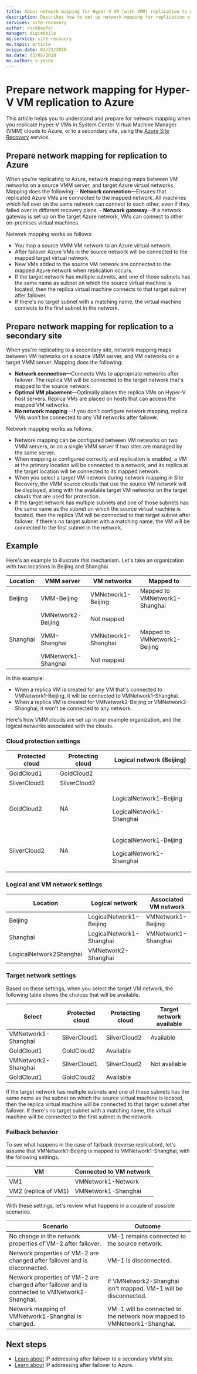 ```yaml
---
title: About network mapping for Hyper-V VM (with VMM) replication to Azure with Site Recovery | Azure
description: Describes how to set up network mapping for replication of Hyper-V VMs managed in VMM clouds, with Azure Site Recovery.
services: site-recovery
author: rockboyfor
manager: digimobile
ms.service: site-recovery
ms.topic: article
origin.date: 02/22/2018
ms.date: 03/05/2018
ms.author: v-yeche
---
```


# Prepare network mapping for Hyper-V VM replication to Azure

This article helps you to understand and prepare for network mapping when you replicate Hyper-V VMs in System Center Virtual Machine Manager (VMM) clouds to Azure, or to a secondary site, using the [Azure Site Recovery](site-recovery-overview.md) service.

## Prepare network mapping for replication to Azure

When you're replicating to Azure, network mapping maps between VM networks on a source VMM server, and target Azure virtual networks. Mapping does the following:
    - **Network connection**—Ensures that replicated Azure VMs are connected to the mapped network. All machines which fail over on the same network can connect to each other, even if they failed over in different recovery plans.
    - **Network gateway**—If a network gateway is set up on the target Azure network, VMs can connect to other on-premises virtual machines.

Network mapping works as follows:

- You map a source VMM VM network to an Azure virtual network.
- After failover Azure VMs in the source network will be connected to the mapped target virtual network.
- New VMs added to the source VM network are connected to the mapped Azure network when replication occurs.
- If the target network has multiple subnets, and one of those subnets has the same name as subnet on which the source virtual machine is located, then the replica virtual machine connects to that target subnet after failover.
- If there's no target subnet with a matching name, the virtual machine connects to the first subnet in the network.

## Prepare network mapping for replication to a secondary site

When you're replicating to a secondary site, network mapping maps between VM networks on a source VMM server, and VM networks on a target VMM server. Mapping does the following:

- **Network connection**—Connects VMs to appropriate networks after failover. The replica VM will be connected to the target network that's mapped to the source network.
- **Optimal VM placement**—Optimally places the replica VMs on Hyper-V host servers. Replica VMs are placed on hosts that can access the mapped VM networks.
- **No network mapping**—If you don't configure network mapping, replica VMs won't be connected to any VM networks after failover.

Network mapping works as follows:

- Network mapping can be configured between VM networks on two VMM servers, or on a single VMM server if two sites are managed by the same server.
- When mapping is configured correctly and replication is enabled, a VM at the primary location will be connected to a network, and its replica at the target location will be connected to its mapped network.
- When you select a target VM network during network mapping in Site Recovery, the VMM source clouds that use the source VM network will be displayed, along with the available target VM networks on the target clouds that are used for protection.
- If the target network has multiple subnets and one of those subnets has the same name as the subnet on which the source virtual machine is located, then the replica VM will be connected to that target subnet after failover. If there's no target subnet with a matching name, the VM will be connected to the first subnet in the network.

## Example

Here's an example to illustrate this mechanism. Let's take an organization with two locations in Beijing and Shanghai.

**Location** | **VMM server** | **VM networks** | **Mapped to**
---|---|---|---
Beijing | VMM-Beijing| VMNetwork1-Beijing | Mapped to VMNetwork1-Shanghai
 |  | VMNetwork2-Beijing | Not mapped
Shanghai | VMM-Shanghai| VMNetwork1-Shanghai | Mapped to VMNetwork1-Beijing
 | | VMNetwork1-Shanghai | Not mapped

In this example:

- When a replica VM is created for any VM that's connected to VMNetwork1-Beijing, it will be connected to VMNetwork1-Shanghai.
- When a replica VM is created for VMNetwork2-Beijing or VMNetwork2-Shanghai, it won't be connected to any network.

Here's how VMM clouds are set up in our example organization, and the logical networks associated with the clouds.

### Cloud protection settings

**Protected cloud** | **Protecting cloud** | **Logical network (Beijing)**  
---|---|---
GoldCloud1 | GoldCloud2 |
SilverCloud1| SilverCloud2 |
GoldCloud2 | <p>NA</p><p></p> | <p>LogicalNetwork1-Beijing</p><p>LogicalNetwork1-Shanghai</p>
SilverCloud2 | <p>NA</p><p></p> | <p>LogicalNetwork1-Beijing</p><p>LogicalNetwork1-Shanghai</p>

### Logical and VM network settings

**Location** | **Logical network** | **Associated VM network**
---|---|---
Beijing | LogicalNetwork1-Beijing | VMNetwork1-Beijing
Shanghai | LogicalNetwork1-Shanghai | VMNetwork1-Shanghai
 | LogicalNetwork2Shanghai | VMNetwork2-Shanghai

### Target network settings

Based on these settings, when you select the target VM network, the following table shows the choices that will be available.

**Select** | **Protected cloud** | **Protecting cloud** | **Target network available**
---|---|---|---
VMNetwork1-Shanghai | SilverCloud1 | SilverCloud2 | Available
 | GoldCloud1 | GoldCloud2 | Available
VMNetwork2-Shanghai | SilverCloud1 | SilverCloud2 | Not available
 | GoldCloud1 | GoldCloud2 | Available

If the target network has multiple subnets and one of those subnets has the same name as the subnet on which the source virtual machine is located, then the replica virtual machine will be connected to that target subnet after failover. If there's no target subnet with a matching name, the virtual machine will be connected to the first subnet in the network.

### Failback behavior

To see what happens in the case of failback (reverse replication), let's assume that VMNetwork1-Beijing is mapped to VMNetwork1-Shanghai, with the following settings.

**VM** | **Connected to VM network**
---|---
VM1 | VMNetwork1-Network
VM2 (replica of VM1) | VMNetwork1-Shanghai

With these settings, let's review what happens in a couple of possible scenarios.

**Scenario** | **Outcome**
---|---
No change in the network properties of VM-2 after failover. | VM-1 remains connected to the source network.
Network properties of VM-2 are changed after failover and is disconnected. | VM-1 is disconnected.
Network properties of VM-2 are changed after failover and is connected to VMNetwork2-Shanghai. | If VMNetwork2-Shanghai isn't mapped, VM-1 will be disconnected.
Network mapping of VMNetwork1-Shanghai is changed. | VM-1 will be connected to the network now mapped to VMNetwork1-Shanghai.

## Next steps

- [Learn about](hyper-v-vmm-networking.md) IP addressing after failover to a secondary VMM site.
- [Learn about](concepts-on-premises-to-azure-networking.md) IP addressing after failover to Azure.
<!-- Update_Description: update meta properties, wording update, update link -->